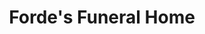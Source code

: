 ---
title: "Forde's Funeral Home"
url: /carrigaline/fordes-funeral-home/
shop: funeral directors
---